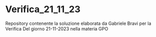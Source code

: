 # Verifica_21_11_23
Repository contenente la soluzione elaborata da Gabriele Bravi per la Verifica Del giorno 21-11-2023 nella materia GPO
